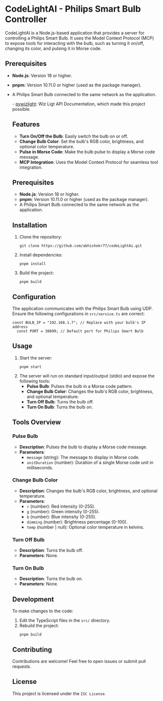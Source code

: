 <!DOCTYPE html>
<html lang="en">
<body>
    <h1>CodeLightAI - Philips Smart Bulb Controller</h1>
    <p>
        CodeLightAI is a Node.js-based application that provides a server for controlling a Philips Smart Bulb. 
        It uses the Model Context Protocol (MCP) to expose tools for interacting with the bulb, such as turning it on/off, 
        changing its color, and pulsing it in Morse code.
    </p>

## Prerequisites

- **Node.js**: Version 18 or higher.
- **pnpm**: Version 10.11.0 or higher (used as the package manager).
- A Philips Smart Bulb connected to the same network as the application.
   <p>
        - <a href="https://github.com/sbidy/pywizlight" target="_blank">pywizlight</a>: Wiz Ligt API Documentation, which made this project possible.
    </p>
    <h2>Features</h2>
    <ul>
        <li><strong>Turn On/Off the Bulb</strong>: Easily switch the bulb on or off.</li>
        <li><strong>Change Bulb Color</strong>: Set the bulb's RGB color, brightness, and optional color temperature.</li>
        <li><strong>Pulse in Morse Code</strong>: Make the bulb pulse to display a Morse code message.</li>
        <li><strong>MCP Integration</strong>: Uses the Model Context Protocol for seamless tool integration.</li>
    </ul>

    <h2>Prerequisites</h2>
    <ul>
        <li><strong>Node.js</strong>: Version 18 or higher.</li>
        <li><strong>pnpm</strong>: Version 10.11.0 or higher (used as the package manager).</li>
        <li>A Philips Smart Bulb connected to the same network as the application.</li>
    </ul>

    <h2>Installation</h2>
    <ol>
        <li>Clone the repository:
            <pre><code>git clone https://github.com/abhishekr77/codeLightAi.git </code></pre>
        </li>
        <li>Install dependencies:
            <pre><code>pnpm install</code></pre>
        </li>
        <li>Build the project:
            <pre><code>pnpm build</code></pre>
        </li>
    </ol>
    <h2>Configuration</h2>
    <p>
        The application communicates with the Philips Smart Bulb using UDP. Ensure the following configurations in 
        <code>src/service.ts</code> are correct:
    </p><pre><code>const BULB_IP = "192.168.1.7"; // Replace with your bulb's IP address 
    const PORT = 38899; // Default port for Philips Smart Bulb</code></pre>
    <h2>Usage</h2>
    <ol>
        <li>Start the server:
            <pre><code>pnpm start</code></pre>
        </li>
        <li>The server will run on standard input/output (stdio) and expose the following tools:
            <ul>
                <li><strong>Pulse Bulb</strong>: Pulses the bulb in a Morse code pattern.</li>
                <li><strong>Change Bulb Color</strong>: Changes the bulb's RGB color, brightness, and optional temperature.</li>
                <li><strong>Turn Off Bulb</strong>: Turns the bulb off.</li>
                <li><strong>Turn On Bulb</strong>: Turns the bulb on.</li>
            </ul>
        </li>
    </ol>
    <h2>Tools Overview</h2>
    <h3>Pulse Bulb</h3>
    <ul>
        <li><strong>Description</strong>: Pulses the bulb to display a Morse code message.</li>
        <li><strong>Parameters</strong>:
            <ul>
                <li><code>message</code> (string): The message to display in Morse code.</li>
                <li><code>unitDuration</code> (number): Duration of a single Morse code unit in milliseconds.</li>
            </ul>
        </li>
    </ul>
    <h3>Change Bulb Color</h3>
    <ul>
        <li><strong>Description</strong>: Changes the bulb's RGB color, brightness, and optional temperature.</li>
        <li><strong>Parameters</strong>:
            <ul>
                <li><code>r</code> (number): Red intensity (0-255).</li>
                <li><code>g</code> (number): Green intensity (0-255).</li>
                <li><code>b</code> (number): Blue intensity (0-255).</li>
                <li><code>dimming</code> (number): Brightness percentage (0-100).</li>
                <li><code>temp</code> (number | null): Optional color temperature in kelvins.</li>
            </ul>
        </li>
    </ul>
    <h3>Turn Off Bulb</h3>
    <ul>
        <li><strong>Description</strong>: Turns the bulb off.</li>
        <li><strong>Parameters</strong>: None.</li>
    </ul>
    <h3>Turn On Bulb</h3>
    <ul>
        <li><strong>Description</strong>: Turns the bulb on.</li>
        <li><strong>Parameters</strong>: None.</li>
    </ul>
   
    <h2>Development</h2>
    <p>To make changes to the code:</p>
    <ol>
        <li>Edit the TypeScript files in the <code>src/</code> directory.</li>
        <li>Rebuild the project:
            <pre><code>pnpm build</code></pre>
        </li>
    </ol>
    <h2>Contributing</h2>
    <p>Contributions are welcome! Feel free to open issues or submit pull requests.</p>
    <h2>License</h2>
    <p>This project is licensed under the <code>ISC License</code>.</p>
</body>
</html>
